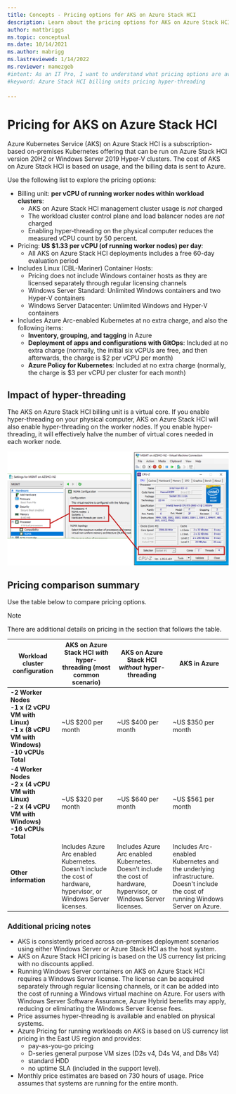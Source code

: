 ```yaml
---
title: Concepts - Pricing options for AKS on Azure Stack HCI
description: Learn about the pricing options for AKS on Azure Stack HCI.
author: mattbriggs
ms.topic: conceptual
ms.date: 10/14/2021
ms.author: mabrigg 
ms.lastreviewed: 1/14/2022
ms.reviewer: mamezgeb
#intent: As an IT Pro, I want to understand what pricing options are available for Azure Kubernetes Service (AKS) for Azure Stack HCI. 
#keyword: Azure Stack HCI billing units pricing hyper-threading

---
```


# Pricing for AKS on Azure Stack HCI
Azure Kubernetes Service (AKS) on Azure Stack HCI is a subscription-based on-premises Kubernetes offering that can be run on Azure Stack HCI version 20H2 or Windows Server 2019 Hyper-V clusters. The cost of AKS on Azure Stack HCI is based on usage, and the billing data is sent to Azure.

Use the following list to explore the pricing options:

- Billing unit: **per vCPU of running worker nodes within workload clusters**:
  - AKS on Azure Stack HCI management cluster usage is *not* charged
  - The workload cluster control plane and load balancer nodes are *not* charged
  - Enabling hyper-threading on the physical computer reduces the measured vCPU count by 50 percent.
- Pricing: **US $1.33 per vCPU (of running worker nodes) per day**:
  - All AKS on Azure Stack HCI deployments includes a free 60-day evaluation period
- Includes Linux (CBL-Mariner) Container Hosts:
  - Pricing does not include Windows container hosts as they are licensed separately through regular licensing channels
  - Windows Server Standard: Unlimited Windows containers and two Hyper-V containers
  - Windows Server Datacenter: Unlimited Windows and Hyper-V containers
- Includes Azure Arc-enabled Kubernetes at no extra charge, and also the following items:
  - **Inventory, grouping, and tagging** in Azure
  - **Deployment of apps and configurations with GitOps**: Included at no extra charge (normally, the initial six vCPUs are free, and then afterwards, the charge is $2 per vCPU per month)
  - **Azure Policy for Kubernetes**: Included at no extra charge (normally, the charge is $3 per vCPU per cluster for each month)

## Impact of hyper-threading
The AKS on Azure Stack HCI billing unit is a virtual core. If you enable hyper-threading on your physical computer, AKS on Azure Stack HCI will also enable hyper-threading on the worker nodes.  If you enable hyper-threading, it will effectively halve the number of virtual cores needed in each worker node.

![image of Hyper-V Manager showing CPU details](media/concepts/hyper-thread-hyperv-manager.png)

## Pricing comparison summary

Use the table below to compare pricing options.

> [!NOTE]
> There are additional details on pricing in the section that follows the table.

|Workload cluster configuration| AKS on Azure Stack HCI *with* hyper-threading (most common scenario) | AKS on Azure Stack HCI *without* hyper-threading |   AKS in Azure  |
|-----------------|---|---|---|
|**-2 Worker Nodes <br> -1 x (2 vCPU VM with Linux) <br> -1 x (8 vCPU VM with Windows) <br> -10 vCPUs Total**|~US $200 per month   |~US $400 per month    | ~US $350 per month   |
|**-4 Worker Nodes <br> -2 x (4 vCPU VM with Linux) <br> -2 x (4 vCPU VM with Windows) <br> -16 vCPUs Total**|~US $320 per month   |~US $640 per month    | ~US $561 per month   | 
|**Other information**| Includes Azure Arc enabled Kubernetes. <br> Doesn't include the cost of hardware, hypervisor, or Windows Server licenses. | Includes Azure Arc enabled Kubernetes. <br> Doesn't include the cost of hardware, hypervisor, or Windows Server licenses.   | Includes Arc-enabled Kubernetes and the underlying infrastructure. <br> Doesn't include the cost of running Windows Server on Azure.  | 


### Additional pricing notes

- AKS is consistently priced across on-premises deployment scenarios using either Windows Server or Azure Stack HCI as the host system. 
-	AKS on Azure Stack HCI pricing is based on the US currency list pricing with no discounts applied.
-	Running Windows Server containers on AKS on Azure Stack HCI requires a Windows Server license. The license can be acquired separately through regular licensing channels, or it can be added into the cost of running a Windows virtual machine on Azure. For users with Windows Server Software Assurance, Azure Hybrid benefits may apply, reducing or eliminating the Windows Server license fees.
-	Price assumes hyper-threading is available and enabled on physical systems.
-	Azure Pricing for running workloads on AKS is based on US currency list pricing in the East US region and provides:
    - pay-as-you-go pricing
    - D-series general purpose VM sizes (D2s v4, D4s V4, and D8s V4)
    -  standard HDD
    -  no uptime SLA (included in the support level).
-	Monthly price estimates are based on 730 hours of usage. Price assumes that systems are running for the entire month.
